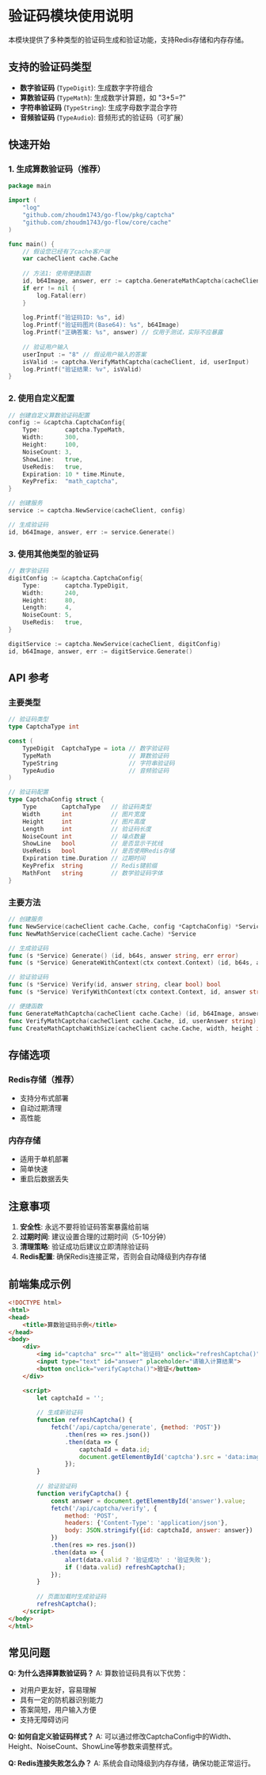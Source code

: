 # 验证码模块使用说明

本模块提供了多种类型的验证码生成和验证功能，支持Redis存储和内存存储。

## 支持的验证码类型

- **数字验证码** (`TypeDigit`): 生成数字字符组合
- **算数验证码** (`TypeMath`): 生成数学计算题，如 "3+5=?" 
- **字符串验证码** (`TypeString`): 生成字母数字混合字符
- **音频验证码** (`TypeAudio`): 音频形式的验证码（可扩展）

## 快速开始

### 1. 生成算数验证码（推荐）

```go
package main

import (
    "log"
    "github.com/zhoudm1743/go-flow/pkg/captcha"
    "github.com/zhoudm1743/go-flow/core/cache"
)

func main() {
    // 假设您已经有了cache客户端
    var cacheClient cache.Cache
    
    // 方法1: 使用便捷函数
    id, b64Image, answer, err := captcha.GenerateMathCaptcha(cacheClient)
    if err != nil {
        log.Fatal(err)
    }
    
    log.Printf("验证码ID: %s", id)
    log.Printf("验证码图片(Base64): %s", b64Image)
    log.Printf("正确答案: %s", answer) // 仅用于测试，实际不应暴露
    
    // 验证用户输入
    userInput := "8" // 假设用户输入的答案
    isValid := captcha.VerifyMathCaptcha(cacheClient, id, userInput)
    log.Printf("验证结果: %v", isValid)
}
```

### 2. 使用自定义配置

```go
// 创建自定义算数验证码配置
config := &captcha.CaptchaConfig{
    Type:       captcha.TypeMath,
    Width:      300,
    Height:     100,
    NoiseCount: 3,
    ShowLine:   true,
    UseRedis:   true,
    Expiration: 10 * time.Minute,
    KeyPrefix:  "math_captcha",
}

// 创建服务
service := captcha.NewService(cacheClient, config)

// 生成验证码
id, b64Image, answer, err := service.Generate()
```

### 3. 使用其他类型的验证码

```go
// 数字验证码
digitConfig := &captcha.CaptchaConfig{
    Type:       captcha.TypeDigit,
    Width:      240,
    Height:     80,
    Length:     4,
    NoiseCount: 5,
    UseRedis:   true,
}

digitService := captcha.NewService(cacheClient, digitConfig)
id, b64Image, answer, err := digitService.Generate()
```

## API 参考

### 主要类型

```go
// 验证码类型
type CaptchaType int

const (
    TypeDigit  CaptchaType = iota // 数字验证码
    TypeMath                      // 算数验证码  
    TypeString                    // 字符串验证码
    TypeAudio                     // 音频验证码
)

// 验证码配置
type CaptchaConfig struct {
    Type       CaptchaType   // 验证码类型
    Width      int           // 图片宽度
    Height     int           // 图片高度
    Length     int           // 验证码长度
    NoiseCount int           // 噪点数量
    ShowLine   bool          // 是否显示干扰线
    UseRedis   bool          // 是否使用Redis存储
    Expiration time.Duration // 过期时间
    KeyPrefix  string        // Redis键前缀
    MathFont   string        // 数学验证码字体
}
```

### 主要方法

```go
// 创建服务
func NewService(cacheClient cache.Cache, config *CaptchaConfig) *Service
func NewMathService(cacheClient cache.Cache) *Service

// 生成验证码
func (s *Service) Generate() (id, b64s, answer string, err error)
func (s *Service) GenerateWithContext(ctx context.Context) (id, b64s, answer string, err error)

// 验证验证码
func (s *Service) Verify(id, answer string, clear bool) bool
func (s *Service) VerifyWithContext(ctx context.Context, id, answer string, clear bool) bool

// 便捷函数
func GenerateMathCaptcha(cacheClient cache.Cache) (id, b64Image, answer string, err error)
func VerifyMathCaptcha(cacheClient cache.Cache, id, userAnswer string) bool
func CreateMathCaptchaWithSize(cacheClient cache.Cache, width, height int) (id, b64Image, answer string, err error)
```

## 存储选项

### Redis存储（推荐）
- 支持分布式部署
- 自动过期清理
- 高性能

### 内存存储
- 适用于单机部署
- 简单快速
- 重启后数据丢失

## 注意事项

1. **安全性**: 永远不要将验证码答案暴露给前端
2. **过期时间**: 建议设置合理的过期时间（5-10分钟）
3. **清理策略**: 验证成功后建议立即清除验证码
4. **Redis配置**: 确保Redis连接正常，否则会自动降级到内存存储

## 前端集成示例

```html
<!DOCTYPE html>
<html>
<head>
    <title>算数验证码示例</title>
</head>
<body>
    <div>
        <img id="captcha" src="" alt="验证码" onclick="refreshCaptcha()">
        <input type="text" id="answer" placeholder="请输入计算结果">
        <button onclick="verifyCaptcha()">验证</button>
    </div>

    <script>
        let captchaId = '';
        
        // 生成新验证码
        function refreshCaptcha() {
            fetch('/api/captcha/generate', {method: 'POST'})
                .then(res => res.json())
                .then(data => {
                    captchaId = data.id;
                    document.getElementById('captcha').src = 'data:image/png;base64,' + data.image;
                });
        }
        
        // 验证验证码
        function verifyCaptcha() {
            const answer = document.getElementById('answer').value;
            fetch('/api/captcha/verify', {
                method: 'POST',
                headers: {'Content-Type': 'application/json'},
                body: JSON.stringify({id: captchaId, answer: answer})
            })
            .then(res => res.json())
            .then(data => {
                alert(data.valid ? '验证成功' : '验证失败');
                if (!data.valid) refreshCaptcha();
            });
        }
        
        // 页面加载时生成验证码
        refreshCaptcha();
    </script>
</body>
</html>
```

## 常见问题

**Q: 为什么选择算数验证码？**
A: 算数验证码具有以下优势：
- 对用户更友好，容易理解
- 具有一定的防机器识别能力
- 答案简短，用户输入方便
- 支持无障碍访问

**Q: 如何自定义验证码样式？**
A: 可以通过修改CaptchaConfig中的Width、Height、NoiseCount、ShowLine等参数来调整样式。

**Q: Redis连接失败怎么办？**
A: 系统会自动降级到内存存储，确保功能正常运行。 